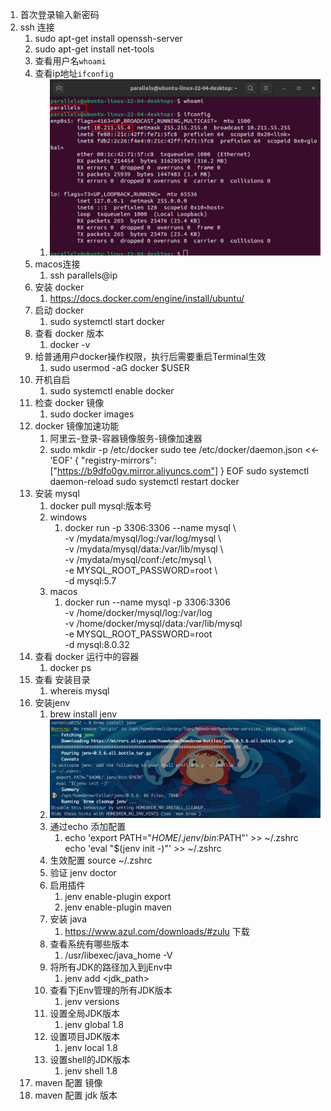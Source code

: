 1. 首次登录输入新密码
2. ssh 连接
	1. sudo apt-get install openssh-server
	2. sudo apt-get install net-tools
	3. 查看用户名`whoami`
	4. 查看ip地址`ifconfig`
		1. ![](assets/Pasted%20image%2020230331160449.png)
	5. macos连接
		1. ssh parallels@ip
	6. 安装 docker
		1. https://docs.docker.com/engine/install/ubuntu/
	7. 启动 docker
		1. sudo systemctl start docker
	8. 查看 docker 版本
		1. docker -v
	9. 给普通用户docker操作权限，执行后需要重启Terminal生效
		1. sudo usermod -aG docker $USER
	10. 开机自启
		1. sudo systemctl enable docker
	11. 检查 docker 镜像
		1. sudo docker images
	12. docker 镜像加速功能
		1. 阿里云-登录-容器镜像服务-镜像加速器
		2. sudo mkdir -p /etc/docker sudo tee /etc/docker/daemon.json <<-'EOF' { "registry-mirrors": ["https://b9dfo0gv.mirror.aliyuncs.com"] } EOF sudo systemctl daemon-reload sudo systemctl restart docker
	13. 安装 mysql
		1. docker pull mysql:版本号
		2. windows
			1. docker run -p 3306:3306 --name mysql \  
				-v /mydata/mysql/log:/var/log/mysql \  
				-v /mydata/mysql/data:/var/lib/mysql \  
				-v /mydata/mysql/conf:/etc/mysql \  
				-e MYSQL_ROOT_PASSWORD=root \  
				-d mysql:5.7
		3. macos
			1. docker run --name mysql -p 3306:3306 \
				-v /home/docker/mysql/log:/var/log \
				-v /home/docker/mysql/data:/var/lib/mysql \
				-e MYSQL_ROOT_PASSWORD=root \
				-d mysql:8.0.32
	14. 查看 docker 运行中的容器
		1. docker ps
	15. 查看 安装目录
		1. whereis mysql
	16. 安装jenv
		1. brew install jenv
		2. ![](assets/Pasted%20image%2020230331210430.png)
		3. 通过echo 添加配置
			1. echo 'export PATH="$HOME/.jenv/bin:$PATH"' >> ~/.zshrc
				echo 'eval "$(jenv init -)"' >> ~/.zshrc
		4. 生效配置 source ~/.zshrc
		5. 验证 jenv doctor
		6. 启用插件 
			1. jenv enable-plugin export
			2. jenv enable-plugin maven
		7. 安装 java
			1. https://www.azul.com/downloads/#zulu 下载
		8. 查看系统有哪些版本
			1. /usr/libexec/java_home -V
		9. 将所有JDK的路径加入到jEnv中
			1. jenv add <jdk_path>
		10. 查看下jEnv管理的所有JDK版本
			1. jenv versions
		11. 设置全局JDK版本
			1. jenv global 1.8
		12. 设置项目JDK版本
			1.  jenv local 1.8
		13. 设置shell的JDK版本
			1.  jenv shell 1.8
	17. maven 配置 镜像
	18. maven 配置 jdk 版本

